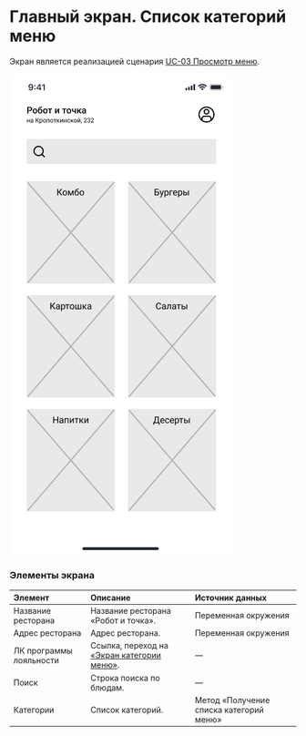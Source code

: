 # Главный экран. Список категорий меню

Экран является реализацией сценария [UC-03 Просмотр меню](../requirements/uc03.md). 

![](../img/screen01.png) 

### Элементы экрана

| **Элемент**             | **Описание**                                              | **Источник данных**  |
|:------------------------|:----------------------------------------------------------|:---------------------|
| Название ресторана      | Название ресторана «Робот и точка».                       | Переменная окружения |
| Адрес ресторана         | Адрес ресторана.                                          | Переменная окружения |
| ЛК программы лояльности | Ссылка, переход на [«Экран категории меню»](screen02.md). | —                    |
| Поиск                   | Строка поиска по блюдам.                                  | —                    |
| Категории               | Список категорий.                                         | Метод «Получение списка категорий меню»             |